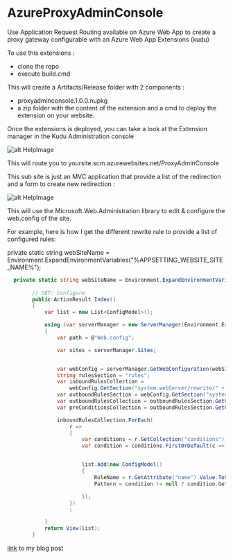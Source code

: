 # AzureProxyAdminConsole
Use Application Request Routing available on Azure Web App to create a proxy gateway configurable with an Azure Web App Extensions (kudu)

To use this extensions : 
- clone the repo
- execute build.cmd

This will create a Artifacts/Release folder with 2 components : 
- proxyadminconsole.1.0.0.nupkg
- a zip folder with the content of the extension and a cmd to deploy the extension on your website.


Once the extensions is deployed, you can take a look at the Extension manager in the Kudu Administration console

![alt HelpImage](https://jeremiedevillard.files.wordpress.com/2016/10/image_thumb1.png?w=1731&h=729)

This will route you to yoursite.scm.azurewebsites.net/ProxyAdminConsole

This sub site is just an MVC application that provide a list of the redirection and a form to create new redirection  :

![alt HelpImage](https://jeremiedevillard.files.wordpress.com/2016/10/image_thumb2.png?w=1224&h=759)

This will use the Microsoft.Web.Administration library to edit & configure the web.config of the site.

For example, here is how I get the different rewrite rule to provide a list of configured rules:

private static string webSiteName = Environment.ExpandEnvironmentVariables("%APPSETTING_WEBSITE_SITE_NAME%");

```csharp
  private static string webSiteName = Environment.ExpandEnvironmentVariables("%APPSETTING_WEBSITE_SITE_NAME%");
        
        // GET: Configure
        public ActionResult Index()
        {
            var list = new List<ConfigModel>();

            using (var serverManager = new ServerManager(Environment.ExpandEnvironmentVariables(@"%APP_POOL_CONFIG%")))
            {
                var path = @"Web.config";

                var sites = serverManager.Sites;


                var webConfig = serverManager.GetWebConfiguration(webSiteName);
                string rulesSection = "rules";
                var inboundRulesCollection =
                    webConfig.GetSection("system.webServer/rewrite/" + rulesSection).GetCollection();
                var outboundRulesSection = webConfig.GetSection("system.webServer/rewrite/outboundRules");
                var outboundRulesCollection = outboundRulesSection.GetCollection();
                var preConditionsCollection = outboundRulesSection.GetCollection("preConditions");

                inboundRulesCollection.ForEach(
                    r =>
                    {
                        var conditions = r.GetCollection("conditions");
                        var condition = conditions.FirstOrDefault(c => c.GetAttribute("input").Value.ToString() == "{HTTP_HOST}");


                        list.Add(new ConfigModel()
                        {
                            RuleName = r.GetAttribute("name").Value.ToString(),
                            Pattern = condition != null ? condition.GetAttribute("pattern").Value.ToString() : string.Empty,

                        });
                    })
                    ;

            }
            return View(list);
        }

```

[link](https://jeremiedevillard.wordpress.com/2016/10/04/azure-site-extensions-application-request-routing/#more-1364) to my blog post